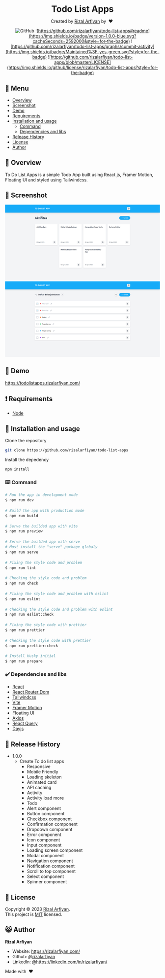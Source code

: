 <div align="center">

  <h1 style="margin-bottom:0">Todo List Apps</h1>
  <p>Created by <a href="https://github.com/rizalarfiyan/" target="_blank">Rizal Arfiyan</a> by &nbsp;❤️&nbsp;</p>

![GitHub](https://img.shields.io/github/license/rizalarfiyan/todo-list-apps?style=for-the-badge)
![https://github.com/rizalarfiyan/todo-list-apps#readme](https://img.shields.io/badge/version-1.0.0-blue.svg?cacheSeconds=2592000&style=for-the-badge)
![https://github.com/rizalarfiyan/todo-list-apps/graphs/commit-activity](https://img.shields.io/badge/Maintained%3F-yes-green.svg?style=for-the-badge)
![https://github.com/rizalarfiyan/todo-list-apps/blob/master/LICENSE](https://img.shields.io/github/license/rizalarfiyan/todo-list-apps?style=for-the-badge)

</div>

## :bookmark_tabs: Menu

- [Overview](#scroll-overview)
- [Screenshot](#rice_scene-screenshot)
- [Demo](#dvd-demo)
- [Requirements](#exclamation-requirements)
- [Installation and usage](#floppy_disk-installation-and-usage)
  - [Command](#keyboard-command)
  - [Dependencies and libs](#heavy_check_mark-dependencies-and-libs)
- [Release History](#gift-release-history)
- [License](#memo-license)
- [Author](#smiley_cat-author)

## :scroll: Overview

To Do List Apps is a simple Todo App built using React.js, Framer Motion, Floating UI and styled using Tailwindcss.

## :rice_scene: Screenshot

![Activity List](./screenshoot/activity-lists.png)
![Todo List](./screenshoot/todo-lists.png)

## :dvd: Demo

https://todolistapps.rizalarfiyan.com/

## :exclamation: Requirements

- [Node](https://nodejs.org/en/download/)

## :floppy_disk: Installation and usage

Clone the repository

```bash
git clone https://github.com/rizalarfiyan/todo-list-apps
```

Install the depedency

```bash
npm install
```

### :keyboard: Command

```bash
# Run the app in development mode
$ npm run dev

# Build the app with production mode
$ npm run build

# Serve the builded app with vite
$ npm run preview

# Serve the builded app with serve
# Must install the "serve" package globaly
$ npm run serve

# Fixing the style code and problem
$ npm run lint

# Checking the style code and problem
$ npm run check

# Fixing the style code and problem with eslint
$ npm run eslint

# Checking the style code and problem with eslint
$ npm run eslint:check

# Fixing the style code with prettier
$ npm run prettier

# Checking the style code with prettier
$ npm run prettier:check

# Install Husky initial
$ npm run prepare

```

### :heavy_check_mark: Dependencies and libs

- [React](https://react.dev/)
- [React Router Dom](https://reactrouter.com/en/main)
- [Tailwindcss](https://tailwindcss.com/docs/installation)
- [Vite](https://vitejs.dev/)
- [Framer Motion](https://framer.com/motion/)
- [Floating UI](https://framer.com/motion/)
- [Axios](https://axios-http.com/docs/intro)
- [React Query](https://tanstack.com/query/latest/)
- [Dayjs](https://day.js.org/)

## :gift: Release History

- 1.0.0
  - Create To do list apps
    - Responsive
    - Mobile Friendly
    - Loading skeleton
    - Animated card
    - API caching
    - Activity
    - Activity load more
    - Todo
    - Alert component
    - Button component
    - Checkbox component
    - Confirmation component
    - Dropdown component
    - Error component
    - Icon component
    - Input component
    - Loading screen component
    - Modal component
    - Navigation component
    - Notification component
    - Scroll to top component
    - Select component
    - Spinner component

## :memo: License

Copyright © 2023 [Rizal Arfiyan](https://github.com/rizalarfiyan).<br />
This project is [MIT](https://github.com/rizalarfiyan/todo-list-apps/blob/master/LICENSE) licensed.

## :smiley_cat: Author

**Rizal Arfiyan**

- Website: https://rizalarfiyan.com/
- Github: [@rizalarfiyan](https://github.com/rizalarfiyan)
- LinkedIn: [@https:\/\/linkedin.com\/in\/rizalarfiyan\/](https://linkedin.com/in/https://linkedin.com/in/rizalarfiyan/)

Made with &nbsp;❤️&nbsp;
